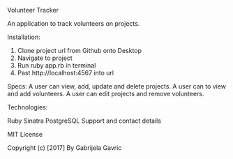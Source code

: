 Volunteer Tracker

An application to track volunteers on projects.

Installation:
1. Clone project url from Github onto Desktop
2. Navigate to project
3. Run ruby app.rb in terminal
4. Past http://localhost:4567 into url 

Specs:
A user can view, add, update and delete projects.
A user can to view and add volunteers.
A user can edit projects and remove volunteers.

Technologies:

Ruby
Sinatra
PostgreSQL
Support and contact details

MIT License

Copyright (c) [2017]
By Gabrijela Gavric
